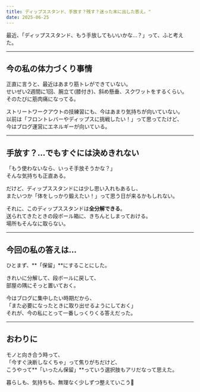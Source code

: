 ```yaml
---
title: ディップススタンド、手放す？残す？迷った末に出した答え。"
date: 2025-06-25
---
```


最近、「ディップススタンド、もう手放してもいいかな…？」って、ふと考えた。

---

## 今の私の体力づくり事情

正直に言うと、最近はあまり筋トレができていない。  
せいぜい2週間に1回、腕立て(膝付き)、斜め懸垂、スクワットをするくらい。  
そのたびに筋肉痛になってる。

ストリートワークアウトの技練習にも、今はあまり気持ちが向いていない。  
以前は「フロントレバーやディップスに挑戦したい！」って思ってたけど、  
今はブログ運営にエネルギーが向いている。

---

## 手放す？…でもすぐには決めきれない

「もう使わないなら、いっそ手放そうかな？」  
そんな気持ちも正直ある。

だけど、ディップススタンドには少し思い入れもあるし、  
またいつか「体をしっかり鍛えたい！」って思う日が来るかもしれない。

それに、このディップススタンドは**全分解できる**。  
送られてきたときの段ボール箱に、きちんとしまっておける。  
場所もそんなに取らない。

---

## 今回の私の答えは…

ひとまず、**「保留」**にすることにした。

きれいに分解して、段ボールに戻して、  
部屋の隅にそっと置いておく。

今はブログに集中したい時期だから、  
「また必要になったときに取り出せるようにしておく」  
それが、今の私にとって一番しっくりくる答えだった。

---

## おわりに

モノと向き合う時って、  
「今すぐ決断しなくちゃ」って焦りがちだけど、  
こうやって**「いったん保留」**っていう選択肢もアリだなって思えた。

暮らしも、気持ちも、無理なく少しずつ整えていこう🌿

<!-- Google tag (gtag.js) -->
<script async src="https://www.googletagmanager.com/gtag/js?id=G-89D1F7DMB6"></script>
<script>
  window.dataLayer = window.dataLayer || [];
  function gtag(){dataLayer.push(arguments);}
  gtag('js', new Date());

  gtag('config', 'G-89D1F7DMB6');
</script>
